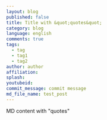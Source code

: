 ```yaml
---
layout: blog
published: false
title: Title with &quot;quotes&quot; 
category: blog
language: english
comments: true
tags: 
  - tag
  - tag1
  - tag2
author: author
affiliation: 
splash: 
youtubeid: 
commit_message: commit message
md_file_name: test_post
---
```

MD content with &quot;quotes&quot;